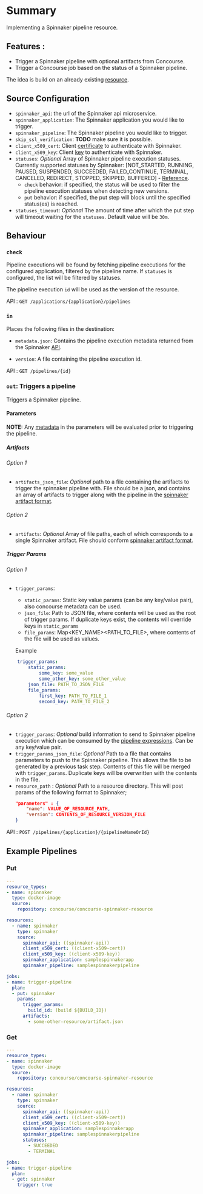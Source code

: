 # Summary

Implementing a Spinnaker pipeline resource.  

## Features :
   - Trigger a Spinnaker pipeline with optional artifacts from Concourse.
   - Trigger a Concourse job based on the status of a Spinnaker pipeline.

The idea is build on an already existing [resource](https://github.com/burdzwastaken/concourse-spinnaker-resource).

## Source Configuration

- `spinnaker_api`: the url of the Spinnaker api microservice. 
- `spinnaker_application`: The Spinnaker application you would like to trigger.
- `spinnaker_pipeline`: The Spinnaker pipeline you would like to trigger.
- `skip_ssl_verification`: **TODO** make sure it is possible.
- `client_x509_cert`: Client [certificate](https://www.spinnaker.io/setup/security/authentication/x509/) to authenticate with Spinnaker.
- `client_x509_key`: Client [key](https://www.spinnaker.io/setup/security/authentication/x509/) to authenticate with Spinnaker.
- `statuses`: *Optional* Array of Spinnaker pipeline execution statuses. Currently supported statuses by Spinnaker: [NOT_STARTED, RUNNING, PAUSED, SUSPENDED, SUCCEEDED, FAILED_CONTINUE, TERMINAL, CANCELED, REDIRECT, STOPPED, SKIPPED, BUFFERED] - [Reference](https://github.com/spinnaker/gate/blob/1cb00104f925e484d7a7a333bf07bd149adb0464/gate-web/src/main/groovy/com/netflix/spinnaker/gate/controllers/ExecutionsController.java#L82).
   - `check` behavior: if specified, the status will be used to filter the pipeline execution statuses when detecting new versions.
   - `put` behavior: if specified, the put step will block until the specified status(es) is reached.
- `statuses_timeout`: *Optional* The amount of time after which the put step will timeout waiting for the `statuses`. Default value will be `30m`.
    
## Behaviour

### `check`

Pipeline executions will be found by fetching pipeline executions for the configured application, filtered by the pipeline name. If `statuses` is configured, the list will be filtered by statuses.

The pipeline execution `id` will be used as the version of the resource.

API : `GET /applications/{application}/pipelines`

### `in`

Places the following files in the destination:

 - `metadata.json`: Contains the pipeline execution metadata returned from the Spinnaker [API](https://www.spinnaker.io/reference/api/docs.html#api-Pipelinecontroller-getPipelineUsingGET).

 - `version`: A file containing the pipeline execution id.

 API : `GET /pipelines/{id}`

### `out`: Triggers a pipeline

Triggers a Spinnaker pipeline.

#### Parameters

**NOTE:** Any [metadata](http://concourse.ci/implementing-resources.html#resource-metadata) in the parameters will be evaluated prior to triggering the pipeline. 

##### Artifacts
###### Option 1
  - `artifacts_json_file`: *Optional* path to a file containing the artifacts to trigger the spinnaker pipeline with. File should be a json, and contains an array of artifacts to trigger along with the pipeline in the [spinnaker artifact format](https://www.spinnaker.io/reference/artifacts/#format). 

###### Option 2
  - `artifacts`: *Optional* Array of file paths, each of which corresponds to a single Spinnaker artifact. File should conform [spinnaker artifact format](https://www.spinnaker.io/reference/artifacts/#format). 

##### Trigger Params
###### Option 1
- `trigger_params`:
    - `static_params`: Static key value params (can be any key/value pair), also concourse metadata can be used.
    - `json_file`: Path to JSON file, where contents will be used as the root of trigger params. If duplicate keys exist, the contents will override keys in `static_params`
    - `file_params`: Map<KEY_NAME><PATH_TO_FILE>, where contents of the file will be used as values.

    Example
```yml
    trigger_params: 
        static_params: 
            some_key: some_value
            some_other_key: some_other_value 
        json_file: PATH_TO_JSON_FILE
        file_params:
            first_key: PATH_TO_FILE_1
            second_key: PATH_TO_FILE_2
```

###### Option 2
- `trigger_params`: *Optional* build information to send to Spinnaker pipeline execution which can be consumed by the [pipeline expressions](https://www.spinnaker.io/guides/user/pipeline-expressions/). Can be any key/value pair.
- `trigger_params_json_file`: *Optional* Path to a file that contains parameters to push to the Spinnaker pipeline. This allows the file to be generated by a previous task step. Contents of this file will be merged with `trigger_params`. Duplicate keys will be overwritten with the contents in the file. 
- `resource_path` : *Optional* Path to a resource directory. This will post params of the following format to Spinnaker;
    ```json
    "parameters" : {
        "name": VALUE_OF_RESOURCE_PATH,
        "version": CONTENTS_OF_RESOURCE_VERSION_FILE
    }
    ```

API : `POST /pipelines/{application}/{pipelineNameOrId}`

## Example Pipelines

### Put
```yml
---
resource_types:
- name: spinnaker
  type: docker-image
  source:
    repository: concourse/concourse-spinnaker-resource

resources:
  - name: spinnaker
    type: spinnaker
    source:
      spinnaker_api: ((spinnaker-api))
      client_x509_cert: ((client-x509-cert))
      client_x509_key: ((client-x509-key))
      spinnaker_application: samplespinnakerapp
      spinnaker_pipeline: samplespinnakerpipeline

jobs:
- name: trigger-pipeline
  plan:
  - put: spinnaker
    params:
      trigger_params:
        build_id: (build ${BUILD_ID})
      artifacts:
        - some-other-resource/artifact.json
```

### Get
```yml
---
resource_types:
- name: spinnaker
  type: docker-image
  source:
    repository: concourse/concourse-spinnaker-resource

resources:
  - name: spinnaker
    type: spinnaker
    source:
      spinnaker_api: ((spinnaker-api))
      client_x509_cert: ((client-x509-cert))
      client_x509_key: ((client-x509-key))
      spinnaker_application: samplespinnakerapp
      spinnaker_pipeline: samplespinnakerpipeline
      statuses:
        - SUCCEEDED
        - TERMINAL

jobs:
- name: trigger-pipeline
  plan:
  - get: spinnaker
    trigger: true
```
